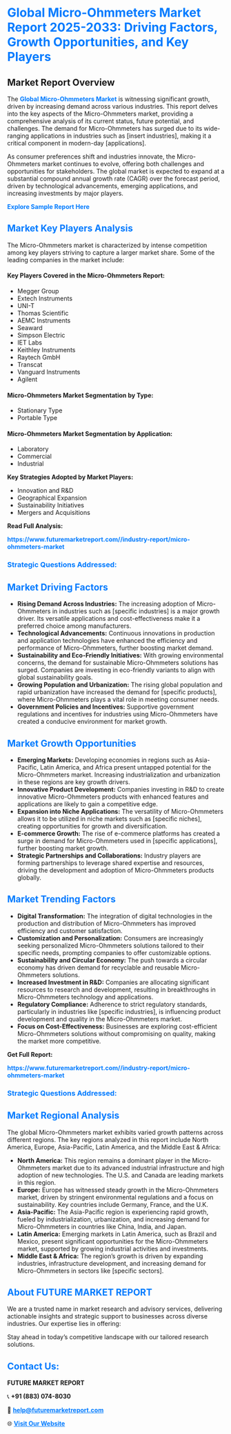 <h1 style="color: #007BFF;">Global Micro-Ohmmeters Market Report 2025-2033: Driving Factors, Growth Opportunities, and Key Players</h1>

<section id="overview">
<h2>Market Report Overview</h2>
<p>The <a href="https://www.futuremarketreport.com//industry-report/micro-ohmmeters-market" style="color: #007BFF; text-decoration: none;"><strong>Global Micro-Ohmmeters Market</strong></a> is witnessing significant growth, driven by increasing demand across various industries. This report delves into the key aspects of the Micro-Ohmmeters market, providing a comprehensive analysis of its current status, future potential, and challenges. The demand for Micro-Ohmmeters has surged due to its wide-ranging applications in industries such as [insert industries], making it a critical component in modern-day [applications].</p>
<p>As consumer preferences shift and industries innovate, the Micro-Ohmmeters market continues to evolve, offering both challenges and opportunities for stakeholders. The global market is expected to expand at a substantial compound annual growth rate (CAGR) over the forecast period, driven by technological advancements, emerging applications, and increasing investments by major players.</p>
</section>

<section id="overview">
<p><a href="https://www.futuremarketreport.com//request-sample/reportId=59616" style="color: #007BFF; text-decoration: none;"><strong>Explore Sample Report Here</strong></a></p>
</section>

<section id="key-players">
<h2 style="color: #007BFF;">Market Key Players Analysis</h2>
<p>The Micro-Ohmmeters market is characterized by intense competition among key players striving to capture a larger market share. Some of the leading companies in the market include:</p>
<h4>Key Players Covered in the Micro-Ohmmeters Report:</h4>
<ul><li>Megger Group</li><li>Extech Instruments</li><li>UNI-T</li><li>Thomas Scientific</li><li>AEMC Instruments</li><li>Seaward</li><li>Simpson Electric</li><li>IET Labs</li><li>Keithley Instruments</li><li>Raytech GmbH</li><li>Transcat</li><li>Vanguard Instruments</li><li>Agilent</li></ul>
<h4>Micro-Ohmmeters Market Segmentation by Type:</h4>
<ul><li>Stationary Type</li><li>Portable Type</li></ul>

<h4>Micro-Ohmmeters Market Segmentation by Application:</h4>
<ul><li>Laboratory</li><li>Commercial</li><li>Industrial</li></ul>
<p><strong>Key Strategies Adopted by Market Players:</strong></p>
<ul>
<li>Innovation and R&D</li>
<li>Geographical Expansion</li>
<li>Sustainability Initiatives</li>
<li>Mergers and Acquisitions</li>
</ul>
</section>

<section>
<p><strong>Read Full Analysis: </strong></p><a href="https://www.futuremarketreport.com//industry-report/micro-ohmmeters-market" style="color: #007BFF; text-decoration: none;"><strong>https://www.futuremarketreport.com//industry-report/micro-ohmmeters-market</strong></a>
<h3 style="color: #007BFF;">Strategic Questions Addressed:</h3>
</section>

<section id="driving-factors">
<h2 style="color: #007BFF;">Market Driving Factors</h2>
<ul>
<li><strong>Rising Demand Across Industries:</strong> The increasing adoption of Micro-Ohmmeters in industries such as [specific industries] is a major growth driver. Its versatile applications and cost-effectiveness make it a preferred choice among manufacturers.</li>
<li><strong>Technological Advancements:</strong> Continuous innovations in production and application technologies have enhanced the efficiency and performance of Micro-Ohmmeters, further boosting market demand.</li>
<li><strong>Sustainability and Eco-Friendly Initiatives:</strong> With growing environmental concerns, the demand for sustainable Micro-Ohmmeters solutions has surged. Companies are investing in eco-friendly variants to align with global sustainability goals.</li>
<li><strong>Growing Population and Urbanization:</strong> The rising global population and rapid urbanization have increased the demand for [specific products], where Micro-Ohmmeters plays a vital role in meeting consumer needs.</li>
<li><strong>Government Policies and Incentives:</strong> Supportive government regulations and incentives for industries using Micro-Ohmmeters have created a conducive environment for market growth.</li>
</ul>
</section>

<section id="growth-opportunities">
<h2 style="color: #007BFF;">Market Growth Opportunities</h2>
<ul>
<li><strong>Emerging Markets:</strong> Developing economies in regions such as Asia-Pacific, Latin America, and Africa present untapped potential for the Micro-Ohmmeters market. Increasing industrialization and urbanization in these regions are key growth drivers.</li>
<li><strong>Innovative Product Development:</strong> Companies investing in R&D to create innovative Micro-Ohmmeters products with enhanced features and applications are likely to gain a competitive edge.</li>
<li><strong>Expansion into Niche Applications:</strong> The versatility of Micro-Ohmmeters allows it to be utilized in niche markets such as [specific niches], creating opportunities for growth and diversification.</li>
<li><strong>E-commerce Growth:</strong> The rise of e-commerce platforms has created a surge in demand for Micro-Ohmmeters used in [specific applications], further boosting market growth.</li>
<li><strong>Strategic Partnerships and Collaborations:</strong> Industry players are forming partnerships to leverage shared expertise and resources, driving the development and adoption of Micro-Ohmmeters products globally.</li>
</ul>
</section>

<section id="trending-factors">
<h2 style="color: #007BFF;">Market Trending Factors</h2>
<ul>
<li><strong>Digital Transformation:</strong> The integration of digital technologies in the production and distribution of Micro-Ohmmeters has improved efficiency and customer satisfaction.</li>
<li><strong>Customization and Personalization:</strong> Consumers are increasingly seeking personalized Micro-Ohmmeters solutions tailored to their specific needs, prompting companies to offer customizable options.</li>
<li><strong>Sustainability and Circular Economy:</strong> The push towards a circular economy has driven demand for recyclable and reusable Micro-Ohmmeters solutions.</li>
<li><strong>Increased Investment in R&D:</strong> Companies are allocating significant resources to research and development, resulting in breakthroughs in Micro-Ohmmeters technology and applications.</li>
<li><strong>Regulatory Compliance:</strong> Adherence to strict regulatory standards, particularly in industries like [specific industries], is influencing product development and quality in the Micro-Ohmmeters market.</li>
<li><strong>Focus on Cost-Effectiveness:</strong> Businesses are exploring cost-efficient Micro-Ohmmeters solutions without compromising on quality, making the market more competitive.</li>
</ul>
</section>

<section>
<p><strong>Get Full Report: </strong></p><a href="https://www.futuremarketreport.com//industry-report/micro-ohmmeters-market" style="color: #007BFF; text-decoration: none;"><strong>https://www.futuremarketreport.com//industry-report/micro-ohmmeters-market</strong></a>
<h3 style="color: #007BFF;">Strategic Questions Addressed:</h3>
</section>


<section id="regional-analysis">
<h2 style="color: #007BFF;">Market Regional Analysis</h2>
<p>The global Micro-Ohmmeters market exhibits varied growth patterns across different regions. The key regions analyzed in this report include North America, Europe, Asia-Pacific, Latin America, and the Middle East & Africa:</p>
<ul>
<li><strong>North America:</strong> This region remains a dominant player in the Micro-Ohmmeters market due to its advanced industrial infrastructure and high adoption of new technologies. The U.S. and Canada are leading markets in this region.</li>
<li><strong>Europe:</strong> Europe has witnessed steady growth in the Micro-Ohmmeters market, driven by stringent environmental regulations and a focus on sustainability. Key countries include Germany, France, and the U.K.</li>
<li><strong>Asia-Pacific:</strong> The Asia-Pacific region is experiencing rapid growth, fueled by industrialization, urbanization, and increasing demand for Micro-Ohmmeters in countries like China, India, and Japan.</li>
<li><strong>Latin America:</strong> Emerging markets in Latin America, such as Brazil and Mexico, present significant opportunities for the Micro-Ohmmeters market, supported by growing industrial activities and investments.</li>
<li><strong>Middle East & Africa:</strong> The region’s growth is driven by expanding industries, infrastructure development, and increasing demand for Micro-Ohmmeters in sectors like [specific sectors].</li>
</ul>
</section>

<footer>
<h2 style="color: #007BFF;">About FUTURE MARKET REPORT</h2>
<p>We are a trusted name in market research and advisory services, delivering actionable insights and strategic support to businesses across diverse industries. Our expertise lies in offering:</p>

<p>Stay ahead in today’s competitive landscape with our tailored research solutions.</p>

<h2 style="color: #007BFF;">Contact Us:</h2>
<p><strong>FUTURE MARKET REPORT</strong></p>
<p>📞 <strong>+91 (883) 074-8030</strong></p>
<p>📧 <strong><a href="mailto:help@futuremarketreport.com" style="color: #007BFF;">help@futuremarketreport.com</a></strong></p>
<p>🌐 <strong><a href="https://www.futuremarketreport.com/" style="color: #007BFF;">Visit Our Website</a></strong></p>
</footer>